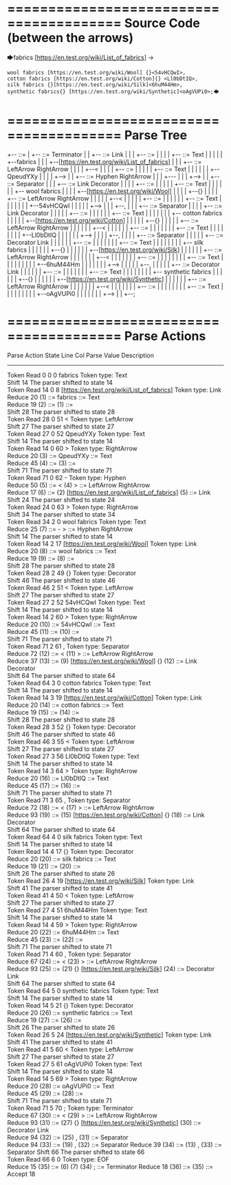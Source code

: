 ========================================
Source Code (between the arrows)
========================================

🡆fabrics [https://en.test.org/wiki/List_of_fabrics] <QpeudYXy> ->

	wool fabrics [https://en.test.org/wiki/Wool] {}<54vHCQwI>,
	cotton fabrics [https://en.test.org/wiki/Cotton]{} <Ll0bDtIQ>,
	silk fabrics {}[https://en.test.org/wiki/Silk]<6huM44Hm>,
	synthetic fabrics{} [https://en.test.org/wiki/Synthetic]<oAgVUPi0>;🡄

========================================
Parse Tree
========================================

+--<scripture> ::= <expression>
|  +--<expression> ::= <item> <producer> <item-or-expression-list> Terminator
|  |  +--<item> ::= <text> Link <tag>
|  |  |  +--<text> ::= <text-chunk>
|  |  |  |  +--<text-chunk> ::= Text
|  |  |  |  |  +--fabrics 
|  |  |  +--[https://en.test.org/wiki/List_of_fabrics]
|  |  |  +--<tag> ::= LeftArrow <text> RightArrow
|  |  |  |  +--<
|  |  |  |  +--<text> ::= <text-chunk>
|  |  |  |  |  +--<text-chunk> ::= Text
|  |  |  |  |  |  +--QpeudYXy
|  |  |  |  +-->
|  |  +--<producer> ::= Hyphen RightArrow
|  |  |  +---
|  |  |  +-->
|  |  +--<item-or-expression-list> ::= <item> Separator <item-or-expression-list>
|  |  |  +--<item> ::= <text> Link Decorator <tag>
|  |  |  |  +--<text> ::= <text-chunk>
|  |  |  |  |  +--<text-chunk> ::= Text
|  |  |  |  |  |  +--    wool fabrics 
|  |  |  |  +--[https://en.test.org/wiki/Wool]
|  |  |  |  +--{}
|  |  |  |  +--<tag> ::= LeftArrow <text> RightArrow
|  |  |  |  |  +--<
|  |  |  |  |  +--<text> ::= <text-chunk>
|  |  |  |  |  |  +--<text-chunk> ::= Text
|  |  |  |  |  |  |  +--54vHCQwI
|  |  |  |  |  +-->
|  |  |  +--,
|  |  |  +--<item-or-expression-list> ::= <item> Separator <item-or-expression-list>
|  |  |  |  +--<item> ::= <text> Link Decorator <tag>
|  |  |  |  |  +--<text> ::= <text-chunk>
|  |  |  |  |  |  +--<text-chunk> ::= Text
|  |  |  |  |  |  |  +--    cotton fabrics 
|  |  |  |  |  +--[https://en.test.org/wiki/Cotton]
|  |  |  |  |  +--{}
|  |  |  |  |  +--<tag> ::= LeftArrow <text> RightArrow
|  |  |  |  |  |  +--<
|  |  |  |  |  |  +--<text> ::= <text-chunk>
|  |  |  |  |  |  |  +--<text-chunk> ::= Text
|  |  |  |  |  |  |  |  +--Ll0bDtIQ
|  |  |  |  |  |  +-->
|  |  |  |  +--,
|  |  |  |  +--<item-or-expression-list> ::= <item> Separator <item>
|  |  |  |  |  +--<item> ::= <text> Decorator Link <tag>
|  |  |  |  |  |  +--<text> ::= <text-chunk>
|  |  |  |  |  |  |  +--<text-chunk> ::= Text
|  |  |  |  |  |  |  |  +--    silk fabrics 
|  |  |  |  |  |  +--{}
|  |  |  |  |  |  +--[https://en.test.org/wiki/Silk]
|  |  |  |  |  |  +--<tag> ::= LeftArrow <text> RightArrow
|  |  |  |  |  |  |  +--<
|  |  |  |  |  |  |  +--<text> ::= <text-chunk>
|  |  |  |  |  |  |  |  +--<text-chunk> ::= Text
|  |  |  |  |  |  |  |  |  +--6huM44Hm
|  |  |  |  |  |  |  +-->
|  |  |  |  |  +--,
|  |  |  |  |  +--<item> ::= <text> Decorator Link <tag>
|  |  |  |  |  |  +--<text> ::= <text-chunk>
|  |  |  |  |  |  |  +--<text-chunk> ::= Text
|  |  |  |  |  |  |  |  +--    synthetic fabrics
|  |  |  |  |  |  +--{}
|  |  |  |  |  |  +--[https://en.test.org/wiki/Synthetic]
|  |  |  |  |  |  +--<tag> ::= LeftArrow <text> RightArrow
|  |  |  |  |  |  |  +--<
|  |  |  |  |  |  |  +--<text> ::= <text-chunk>
|  |  |  |  |  |  |  |  +--<text-chunk> ::= Text
|  |  |  |  |  |  |  |  |  +--oAgVUPi0
|  |  |  |  |  |  |  +-->
|  |  +--;


========================================
Parse Actions
========================================

Parse Action      State    Line     Col   Parse Value                                                   Description                                                             
---------------   -----   -----   -----   -----------------------------------------------------------   ------------------------------------------------------------------------
Token Read            0       0       0   fabrics                                                       Token type: Text                                                        
Shift                14                                                                                 The parser shifted to state 14                                          
Token Read           14       0       8   [https://en.test.org/wiki/List_of_fabrics]                    Token type: Link                                                        
Reduce               20                   (1) ::= fabrics                                               <text-chunk> ::= Text                                                   
Reduce               19                   (2) ::= (1)                                                   <text> ::= <text-chunk>                                                 
Shift                28                                                                                 The parser shifted to state 28                                          
Token Read           28       0      51   <                                                             Token type: LeftArrow                                                   
Shift                27                                                                                 The parser shifted to state 27                                          
Token Read           27       0      52   QpeudYXy                                                      Token type: Text                                                        
Shift                14                                                                                 The parser shifted to state 14                                          
Token Read           14       0      60   >                                                             Token type: RightArrow                                                  
Reduce               20                   (3) ::= QpeudYXy                                              <text-chunk> ::= Text                                                   
Reduce               45                   (4) ::= (3)                                                   <text> ::= <text-chunk>                                                 
Shift                71                                                                                 The parser shifted to state 71                                          
Token Read           71       0      62   -                                                             Token type: Hyphen                                                      
Reduce               50                   (5) ::= < (4) >                                               <tag> ::= LeftArrow <text> RightArrow                                   
Reduce               17                   (6) ::= (2) [https://en.test.org/wiki/List_of_fabrics] (5)    <item> ::= <text> Link <tag>                                            
Shift                24                                                                                 The parser shifted to state 24                                          
Token Read           24       0      63   >                                                             Token type: RightArrow                                                  
Shift                34                                                                                 The parser shifted to state 34                                          
Token Read           34       2       0       wool fabrics                                              Token type: Text                                                        
Reduce               25                   (7) ::= - >                                                   <producer> ::= Hyphen RightArrow                                        
Shift                14                                                                                 The parser shifted to state 14                                          
Token Read           14       2      17   [https://en.test.org/wiki/Wool]                               Token type: Link                                                        
Reduce               20                   (8) ::=     wool fabrics                                      <text-chunk> ::= Text                                                   
Reduce               19                   (9) ::= (8)                                                   <text> ::= <text-chunk>                                                 
Shift                28                                                                                 The parser shifted to state 28                                          
Token Read           28       2      49   {}                                                            Token type: Decorator                                                   
Shift                46                                                                                 The parser shifted to state 46                                          
Token Read           46       2      51   <                                                             Token type: LeftArrow                                                   
Shift                27                                                                                 The parser shifted to state 27                                          
Token Read           27       2      52   54vHCQwI                                                      Token type: Text                                                        
Shift                14                                                                                 The parser shifted to state 14                                          
Token Read           14       2      60   >                                                             Token type: RightArrow                                                  
Reduce               20                   (10) ::= 54vHCQwI                                             <text-chunk> ::= Text                                                   
Reduce               45                   (11) ::= (10)                                                 <text> ::= <text-chunk>                                                 
Shift                71                                                                                 The parser shifted to state 71                                          
Token Read           71       2      61   ,                                                             Token type: Separator                                                   
Reduce               72                   (12) ::= < (11) >                                             <tag> ::= LeftArrow <text> RightArrow                                   
Reduce               37                   (13) ::= (9) [https://en.test.org/wiki/Wool] {} (12)          <item> ::= <text> Link Decorator <tag>                                  
Shift                64                                                                                 The parser shifted to state 64                                          
Token Read           64       3       0       cotton fabrics                                            Token type: Text                                                        
Shift                14                                                                                 The parser shifted to state 14                                          
Token Read           14       3      19   [https://en.test.org/wiki/Cotton]                             Token type: Link                                                        
Reduce               20                   (14) ::=     cotton fabrics                                   <text-chunk> ::= Text                                                   
Reduce               19                   (15) ::= (14)                                                 <text> ::= <text-chunk>                                                 
Shift                28                                                                                 The parser shifted to state 28                                          
Token Read           28       3      52   {}                                                            Token type: Decorator                                                   
Shift                46                                                                                 The parser shifted to state 46                                          
Token Read           46       3      55   <                                                             Token type: LeftArrow                                                   
Shift                27                                                                                 The parser shifted to state 27                                          
Token Read           27       3      56   Ll0bDtIQ                                                      Token type: Text                                                        
Shift                14                                                                                 The parser shifted to state 14                                          
Token Read           14       3      64   >                                                             Token type: RightArrow                                                  
Reduce               20                   (16) ::= Ll0bDtIQ                                             <text-chunk> ::= Text                                                   
Reduce               45                   (17) ::= (16)                                                 <text> ::= <text-chunk>                                                 
Shift                71                                                                                 The parser shifted to state 71                                          
Token Read           71       3      65   ,                                                             Token type: Separator                                                   
Reduce               72                   (18) ::= < (17) >                                             <tag> ::= LeftArrow <text> RightArrow                                   
Reduce               93                   (19) ::= (15) [https://en.test.org/wiki/Cotton] {} (18)       <item> ::= <text> Link Decorator <tag>                                  
Shift                64                                                                                 The parser shifted to state 64                                          
Token Read           64       4       0       silk fabrics                                              Token type: Text                                                        
Shift                14                                                                                 The parser shifted to state 14                                          
Token Read           14       4      17   {}                                                            Token type: Decorator                                                   
Reduce               20                   (20) ::=     silk fabrics                                     <text-chunk> ::= Text                                                   
Reduce               19                   (21) ::= (20)                                                 <text> ::= <text-chunk>                                                 
Shift                26                                                                                 The parser shifted to state 26                                          
Token Read           26       4      19   [https://en.test.org/wiki/Silk]                               Token type: Link                                                        
Shift                41                                                                                 The parser shifted to state 41                                          
Token Read           41       4      50   <                                                             Token type: LeftArrow                                                   
Shift                27                                                                                 The parser shifted to state 27                                          
Token Read           27       4      51   6huM44Hm                                                      Token type: Text                                                        
Shift                14                                                                                 The parser shifted to state 14                                          
Token Read           14       4      59   >                                                             Token type: RightArrow                                                  
Reduce               20                   (22) ::= 6huM44Hm                                             <text-chunk> ::= Text                                                   
Reduce               45                   (23) ::= (22)                                                 <text> ::= <text-chunk>                                                 
Shift                71                                                                                 The parser shifted to state 71                                          
Token Read           71       4      60   ,                                                             Token type: Separator                                                   
Reduce               67                   (24) ::= < (23) >                                             <tag> ::= LeftArrow <text> RightArrow                                   
Reduce               93                   (25) ::= (21) {} [https://en.test.org/wiki/Silk] (24)         <item> ::= <text> Decorator Link <tag>                                  
Shift                64                                                                                 The parser shifted to state 64                                          
Token Read           64       5       0       synthetic fabrics                                         Token type: Text                                                        
Shift                14                                                                                 The parser shifted to state 14                                          
Token Read           14       5      21   {}                                                            Token type: Decorator                                                   
Reduce               20                   (26) ::=     synthetic fabrics                                <text-chunk> ::= Text                                                   
Reduce               19                   (27) ::= (26)                                                 <text> ::= <text-chunk>                                                 
Shift                26                                                                                 The parser shifted to state 26                                          
Token Read           26       5      24   [https://en.test.org/wiki/Synthetic]                          Token type: Link                                                        
Shift                41                                                                                 The parser shifted to state 41                                          
Token Read           41       5      60   <                                                             Token type: LeftArrow                                                   
Shift                27                                                                                 The parser shifted to state 27                                          
Token Read           27       5      61   oAgVUPi0                                                      Token type: Text                                                        
Shift                14                                                                                 The parser shifted to state 14                                          
Token Read           14       5      69   >                                                             Token type: RightArrow                                                  
Reduce               20                   (28) ::= oAgVUPi0                                             <text-chunk> ::= Text                                                   
Reduce               45                   (29) ::= (28)                                                 <text> ::= <text-chunk>                                                 
Shift                71                                                                                 The parser shifted to state 71                                          
Token Read           71       5      70   ;                                                             Token type: Terminator                                                  
Reduce               67                   (30) ::= < (29) >                                             <tag> ::= LeftArrow <text> RightArrow                                   
Reduce               93                   (31) ::= (27) {} [https://en.test.org/wiki/Synthetic] (30)    <item> ::= <text> Decorator Link <tag>                                  
Reduce               94                   (32) ::= (25) , (31)                                          <item-or-expression-list> ::= <item> Separator <item>                   
Reduce               94                   (33) ::= (19) , (32)                                          <item-or-expression-list> ::= <item> Separator <item-or-expression-list>
Reduce               39                   (34) ::= (13) , (33)                                          <item-or-expression-list> ::= <item> Separator <item-or-expression-list>
Shift                66                                                                                 The parser shifted to state 66                                          
Token Read           66       6       0                                                                 Token type: EOF                                                         
Reduce               15                   (35) ::= (6) (7) (34) ;                                       <expression> ::= <item> <producer> <item-or-expression-list> Terminator 
Reduce               18                   (36) ::= (35)                                                 <scripture> ::= <expression>                                            
Accept               18                                                                                                                                                         


